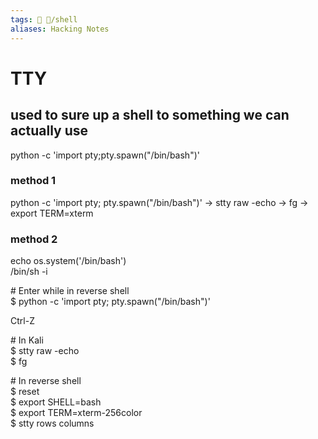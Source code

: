 ```yaml
---
tags: 🔻 🔻/shell
aliases: Hacking Notes
---
```


# TTY
## used to sure up a shell to something we can actually use

python -c 'import pty;pty.spawn("/bin/bash")'  
  
### method 1  
  
python -c 'import pty; pty.spawn("/bin/bash")' -> stty raw -echo -> fg -> export TERM=xterm  
  
### method 2
 
echo os.system('/bin/bash')  
/bin/sh -i  
  
 
\# Enter while in reverse shell  
$ python -c 'import pty; pty.spawn("/bin/bash")'  
  
Ctrl-Z  
  
\# In Kali  
$ stty raw -echo  
$ fg  
  
\# In reverse shell  
$ reset  
$ export SHELL=bash  
$ export TERM=xterm-256color  
$ stty rows <num> columns <cols>